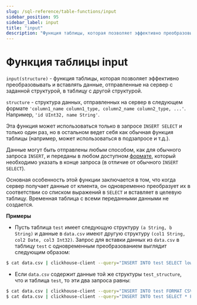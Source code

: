 ```yaml
---
slug: /sql-reference/table-functions/input
sidebar_position: 95
sidebar_label: input
title: "input"
description: "Функция таблицы, которая позволяет эффективно преобразовывать и вставлять данные, отправленные на сервер с заданной структурой, в таблицу с другой структурой."
---
```



# Функция таблицы input

`input(structure)` - функция таблицы, которая позволяет эффективно преобразовывать и вставлять данные, отправленные на сервер с заданной структурой, в таблицу с другой структурой.

`structure` - структура данных, отправленных на сервер в следующем формате `'column1_name column1_type, column2_name column2_type, ...'`. Например, `'id UInt32, name String'`.

Эта функция может использоваться только в запросе `INSERT SELECT` и только один раз, но в остальном ведет себя как обычная функция таблицы (например, может использоваться в подзапросе и т.д.).

Данные могут быть отправлены любым способом, как для обычного запроса `INSERT`, и переданы в любом доступном [формате](/sql-reference/formats), который необходимо указать в конце запроса (в отличие от обычного `INSERT SELECT`).

Основная особенность этой функции заключается в том, что когда сервер получает данные от клиента, он одновременно преобразует их в соответствии со списком выражений в `SELECT` и вставляет в целевую таблицу. Временная таблица с всеми переданными данными не создается.

**Примеры**

- Пусть таблица `test` имеет следующую структуру `(a String, b String)` и данные в `data.csv` имеют другую структуру `(col1 String, col2 Date, col3 Int32)`. Запрос для вставки данных из `data.csv` в таблицу `test` с одновременным преобразованием выглядит следующим образом:

<!-- -->

``` bash
$ cat data.csv | clickhouse-client --query="INSERT INTO test SELECT lower(col1), col3 * col3 FROM input('col1 String, col2 Date, col3 Int32') FORMAT CSV";
```

- Если `data.csv` содержит данные той же структуры `test_structure`, что и таблица `test`, то эти два запроса равны:

<!-- -->

``` bash
$ cat data.csv | clickhouse-client --query="INSERT INTO test FORMAT CSV"
$ cat data.csv | clickhouse-client --query="INSERT INTO test SELECT * FROM input('test_structure') FORMAT CSV"
```
